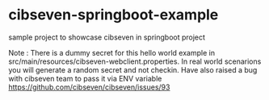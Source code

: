 # cibseven-springboot-example
sample project to showcase cibseven in springboot project


Note : There is a dummy secret for this hello world example in src/main/resources/cibseven-webclient.properties. In real world scenarions you will generate a random secret and not checkin. Have also raised a bug with cibseven team to pass it via ENV variable https://github.com/cibseven/cibseven/issues/93
